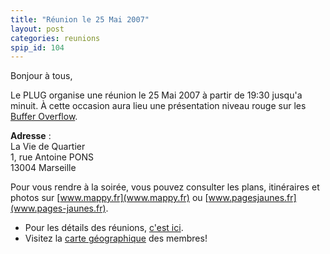 ```yaml
---
title: "Réunion le 25 Mai 2007"
layout: post
categories: reunions
spip_id: 104
---
```

Bonjour à tous,

Le PLUG organise une réunion le 25 Mai 2007 à partir de 19:30 jusqu'a minuit. À cette occasion aura lieu une présentation niveau rouge sur les [Buffer Overflow](http://fr.wikipedia.org/wiki/Buffer_overflow).

<quote>**Adresse** :  
La Vie de Quartier  
1, rue Antoine PONS  
13004 Marseille</quote>

Pour vous rendre à la soirée, vous pouvez consulter les plans, itinéraires et photos sur [www.mappy.fr](www.mappy.fr) ou [www.pagesjaunes.fr](www.pages-jaunes.fr).

- Pour les détails des réunions, [c'est ici](/association/les-reunions-du-plug/).
- Visitez la [carte géographique](http://plugfr.org/map/) des membres!